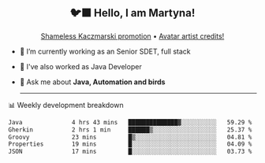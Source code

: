<h2 align="center">🐦‍⬛ Hello, I am Martyna!</h2>
<p align="center">
  <a href="https://www.youtube.com/watch?v=JENxnESv-W4">Shameless Kaczmarski promotion</a> •
  <a href="https://karolina-cicholska.carrd.co">Avatar artist credits!</a>
</p>

- 🔭 I’m currently working as an Senior SDET, full stack
- 🎩 I've also worked as Java Developer
- 💬 Ask me about **Java, Automation and birds**
  
  -------
  
📊 Weekly development breakdown

<!--START_SECTION:waka-->

```txt
Java              4 hrs 43 mins   ██████████████▓░░░░░░░░░░   59.29 %
Gherkin           2 hrs 1 min     ██████▒░░░░░░░░░░░░░░░░░░   25.37 %
Groovy            23 mins         █▒░░░░░░░░░░░░░░░░░░░░░░░   04.81 %
Properties        19 mins         █░░░░░░░░░░░░░░░░░░░░░░░░   04.09 %
JSON              17 mins         █░░░░░░░░░░░░░░░░░░░░░░░░   03.73 %
```

<!--END_SECTION:waka-->
